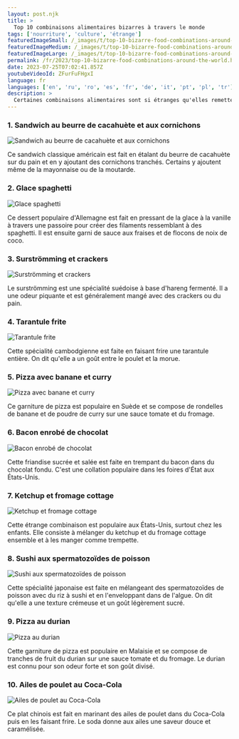 ```yaml
---
layout: post.njk
title: >
  Top 10 combinaisons alimentaires bizarres à travers le monde
tags: ['nourriture', 'culture', 'étrange']
featuredImageSmall: /_images/t/top-10-bizarre-food-combinations-around-the-world-cover-fr-small.webp
featuredImageMedium: /_images/t/top-10-bizarre-food-combinations-around-the-world-cover-fr-medium.webp
featuredImageLarge: /_images/t/top-10-bizarre-food-combinations-around-the-world-cover-fr-large.webp
permalink: /fr/2023/top-10-bizarre-food-combinations-around-the-world.html
date: 2023-07-25T07:02:41.857Z
youtubeVideoId: ZFurFuFHgxI
language: fr
languages: ['en', 'ru', 'ro', 'es', 'fr', 'de', 'it', 'pt', 'pl', 'tr']
description: >
  Certaines combinaisons alimentaires sont si étranges qu'elles remettent en question la santé mentale de la personne qui y a pensé. Voici 10 des combinaisons alimentaires les plus étranges du monde entier.
---
```


### 1. Sandwich au beurre de cacahuète et aux cornichons

![Sandwich au beurre de cacahuète et aux cornichons](/_images/2/2091e4617d790890a5d83de900756d52-medium.webp)

Ce sandwich classique américain est fait en étalant du beurre de cacahuète sur du pain et en y ajoutant des cornichons tranchés. Certains y ajoutent même de la mayonnaise ou de la moutarde.

### 2. Glace spaghetti

![Glace spaghetti](/_images/7/7bc72ce8aea7756384079c336b011368-medium.webp)

Ce dessert populaire d'Allemagne est fait en pressant de la glace à la vanille à travers une passoire pour créer des filaments ressemblant à des spaghetti. Il est ensuite garni de sauce aux fraises et de flocons de noix de coco.

### 3. Surströmming et crackers

![Surströmming et crackers](/_images/4/4ce106cd11f8eba25a4ed6add4e56d9b-medium.webp)

Le surströmming est une spécialité suédoise à base d'hareng fermenté. Il a une odeur piquante et est généralement mangé avec des crackers ou du pain.

### 4. Tarantule frite

![Tarantule frite](/_images/3/3e858b555a299378a3bcf9ff7fb198bc-medium.webp)

Cette spécialité cambodgienne est faite en faisant frire une tarantule entière. On dit qu'elle a un goût entre le poulet et la morue.

### 5. Pizza avec banane et curry

![Pizza avec banane et curry](/_images/8/809a1018167c0cd604ecae0848869aea-medium.webp)

Ce garniture de pizza est populaire en Suède et se compose de rondelles de banane et de poudre de curry sur une sauce tomate et du fromage.

### 6. Bacon enrobé de chocolat

![Bacon enrobé de chocolat](/_images/6/6c608e15114a1150f1e21aa5b14f2bf3-medium.webp)

Cette friandise sucrée et salée est faite en trempant du bacon dans du chocolat fondu. C'est une collation populaire dans les foires d'État aux États-Unis.

### 7. Ketchup et fromage cottage

![Ketchup et fromage cottage](/_images/4/496a666feeddee8853ae427926390981-medium.webp)

Cette étrange combinaison est populaire aux États-Unis, surtout chez les enfants. Elle consiste à mélanger du ketchup et du fromage cottage ensemble et à les manger comme trempette.

### 8. Sushi aux spermatozoïdes de poisson

![Sushi aux spermatozoïdes de poisson](/_images/6/6d65984f26959f673aa028b2aabc99c9-medium.webp)

Cette spécialité japonaise est faite en mélangeant des spermatozoïdes de poisson avec du riz à sushi et en l'enveloppant dans de l'algue. On dit qu'elle a une texture crémeuse et un goût légèrement sucré.

### 9. Pizza au durian

![Pizza au durian](/_images/4/4c1c3714b8a506461a438d6ca3317a47-medium.webp)

Cette garniture de pizza est populaire en Malaisie et se compose de tranches de fruit du durian sur une sauce tomate et du fromage. Le durian est connu pour son odeur forte et son goût divisé.

### 10. Ailes de poulet au Coca-Cola

![Ailes de poulet au Coca-Cola](/_images/c/c4a4118cdb024a3a50ab0bbe98228bdc-medium.webp)

Ce plat chinois est fait en marinant des ailes de poulet dans du Coca-Cola puis en les faisant frire. Le soda donne aux ailes une saveur douce et caramélisée.

